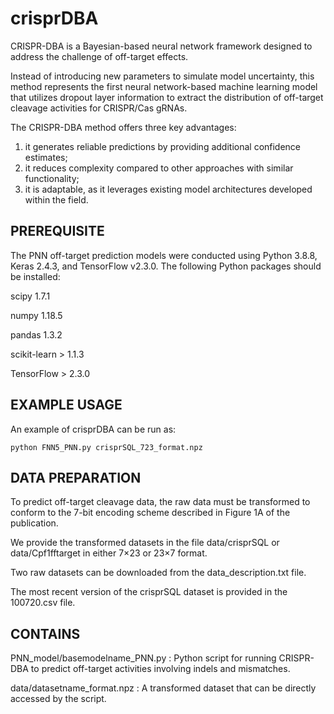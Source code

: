 # crisprDBA

CRISPR-DBA is a Bayesian-based neural network framework designed to address the challenge of off-target effects.

Instead of introducing new parameters to simulate model uncertainty, this method represents the first neural network-based machine learning model that utilizes dropout layer information to extract the distribution of off-target cleavage activities for CRISPR/Cas gRNAs. 

The CRISPR-DBA method offers three key advantages: 
1) it generates reliable predictions by providing additional confidence estimates;
2) it reduces complexity compared to other approaches with similar functionality;
3) it is adaptable, as it leverages existing model architectures developed within the field. 

PREREQUISITE
------------
The PNN off-target prediction models were conducted using Python 3.8.8, Keras 2.4.3, and TensorFlow v2.3.0. The following Python packages should be installed:

scipy 1.7.1

numpy 1.18.5

pandas 1.3.2

scikit-learn > 1.1.3

TensorFlow > 2.3.0

EXAMPLE USAGE
------------
An example of crisprDBA can be run as: 

```
python FNN5_PNN.py crisprSQL_723_format.npz
```

DATA PREPARATION
------------
To predict off-target cleavage data, the raw data must be transformed to conform to the 7-bit encoding scheme described in Figure 1A of the publication. 

We provide the transformed datasets in the file data/crisprSQL or data/Cpf1fftarget in either 7×23 or 23×7 format. 

Two raw datasets can be downloaded from the data_description.txt file. 

The most recent version of the crisprSQL dataset is provided in the 100720.csv file.

CONTAINS
------------
PNN_model/basemodelname_PNN.py : Python script for running CRISPR-DBA to predict off-target activities involving indels and mismatches. 

data/datasetname_format.npz : A transformed dataset that can be directly accessed by the script. 
